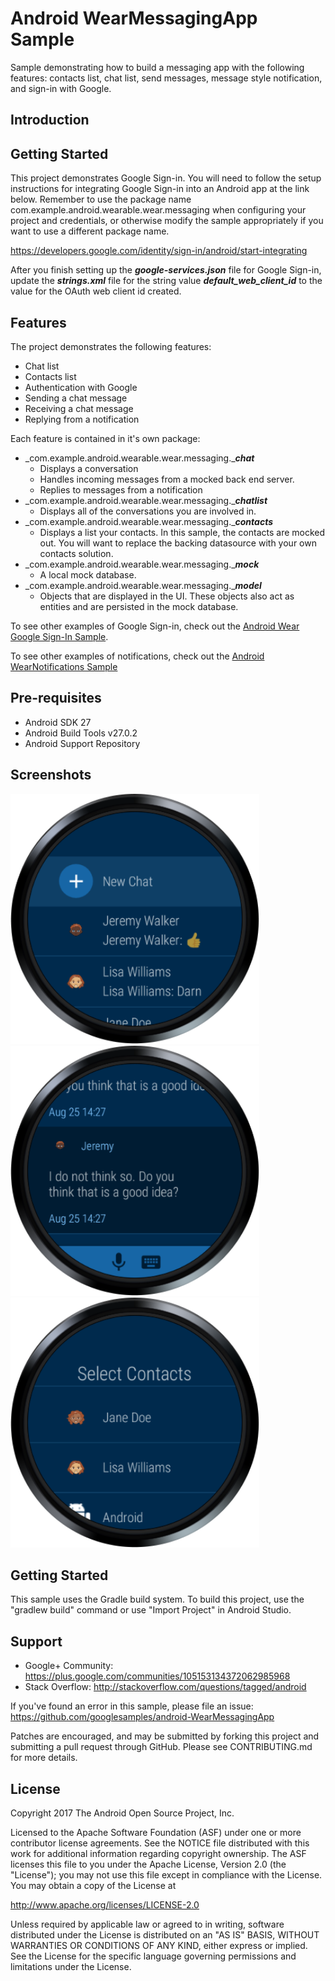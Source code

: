 
Android WearMessagingApp Sample
===================================

Sample demonstrating how to build a messaging app with the following features: contacts list,
chat list, send messages, message style notification, and sign-in with Google.

Introduction
------------

Getting Started
---------------

This project demonstrates Google Sign-in. You will need to follow the setup instructions for
integrating Google Sign-in into an Android app at the link below. Remember to use the package name
com.example.android.wearable.wear.messaging when configuring your project and credentials, or
otherwise modify the sample appropriately if you want to use a different package name.

https://developers.google.com/identity/sign-in/android/start-integrating

After you finish setting up the ___google-services.json___ file for Google Sign-in, update the
___strings.xml___ file for the string value ___default\_web\_client\_id___ to the value for the
OAuth web client id created.

Features
---------------
The project demonstrates the following features:

- Chat list
- Contacts list
- Authentication with Google
- Sending a chat message
- Receiving a chat message
- Replying from a notification

Each feature is contained in it's own package:

- _com.example.android.wearable.wear.messaging.____chat___
    - Displays a conversation
    - Handles incoming messages from a mocked back end server.
    - Replies to messages from a notification
- _com.example.android.wearable.wear.messaging.____chatlist___
    - Displays all of the conversations you are involved in.
- _com.example.android.wearable.wear.messaging.____contacts___
    - Displays a list your contacts. In this sample, the contacts are mocked out. You will want to
    replace the backing datasource with your own contacts solution.
- _com.example.android.wearable.wear.messaging.____mock___
    - A local mock database.
- _com.example.android.wearable.wear.messaging.____model___
    - Objects that are displayed in the UI. These objects also act as entities and are persisted in
    the mock database.


To see other examples of Google Sign-in, check out the [Android Wear Google Sign-In Sample][1].

To see other examples of notifications, check out the [Android WearNotifications Sample][2]

[1]: https://github.com/googlesamples/android-WearStandaloneGoogleSignIn
[2]: https://github.com/googlesamples/android-WearNotifications

Pre-requisites
--------------

- Android SDK 27
- Android Build Tools v27.0.2
- Android Support Repository

Screenshots
-------------

<img src="screenshots/chat_list.png" height="400" alt="Screenshot"/> <img src="screenshots/chat.png" height="400" alt="Screenshot"/> <img src="screenshots/contacts.png" height="400" alt="Screenshot"/> 

Getting Started
---------------

This sample uses the Gradle build system. To build this project, use the
"gradlew build" command or use "Import Project" in Android Studio.

Support
-------

- Google+ Community: https://plus.google.com/communities/105153134372062985968
- Stack Overflow: http://stackoverflow.com/questions/tagged/android

If you've found an error in this sample, please file an issue:
https://github.com/googlesamples/android-WearMessagingApp

Patches are encouraged, and may be submitted by forking this project and
submitting a pull request through GitHub. Please see CONTRIBUTING.md for more details.

License
-------

Copyright 2017 The Android Open Source Project, Inc.

Licensed to the Apache Software Foundation (ASF) under one or more contributor
license agreements.  See the NOTICE file distributed with this work for
additional information regarding copyright ownership.  The ASF licenses this
file to you under the Apache License, Version 2.0 (the "License"); you may not
use this file except in compliance with the License.  You may obtain a copy of
the License at

http://www.apache.org/licenses/LICENSE-2.0

Unless required by applicable law or agreed to in writing, software
distributed under the License is distributed on an "AS IS" BASIS, WITHOUT
WARRANTIES OR CONDITIONS OF ANY KIND, either express or implied.  See the
License for the specific language governing permissions and limitations under
the License.
